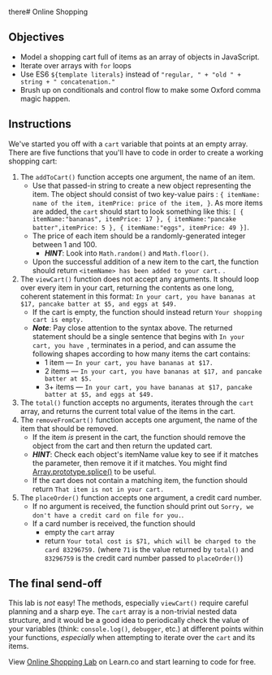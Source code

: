 there# Online Shopping

## Objectives
+ Model a shopping cart full of items as an array of objects in JavaScript.
+ Iterate over arrays with `for` loops
+ Use ES6 `${template literals}` instead of `"regular, " + "old " + string + " concatenation."`
+ Brush up on conditionals and control flow to make some Oxford comma magic happen.

## Instructions
We've started you off with a `cart` variable that points at an empty array. There are five functions that you'll have to code in order to create a working shopping cart:
1. The `addToCart()` function accepts one argument, the name of an item.
    + Use that passed-in string to create a new object representing the item. The object should consist of two key-value pairs : `{ itemName: name of the item, itemPrice: price of the item, }`. As more items are added, the `cart` should start to look something like this: `[ {  itemName:"bananas", itemPrice: 17 }, { itemName:"pancake batter",itemPrice: 5 }, { itemName:"eggs", itemPrice: 49 }]`.
    + The price of each item should be a randomly-generated integer between 1 and 100.
      * ***HINT***: Look into `Math.random()` and `Math.floor()`.
    + Upon the successful addition of a new item to the cart, the function should return `<itemName> has been added to your cart.` .
2. The `viewCart()` function does not accept any arguments. It should loop over every item in your cart, returning the contents as one long, coherent statement in this format: `In your cart, you have bananas at $17, pancake batter at $5, and eggs at $49.`
    + If the cart is empty, the function should instead return `Your shopping cart is empty.`
    + ***Note***: Pay close attention to the syntax above. The returned statement should be a single sentence that begins with `In your cart, you have `, terminates in a period, and can assume the following shapes according to how many items the cart contains:
      * 1 item — `In your cart, you have bananas at $17.`
      * 2 items — `In your cart, you have bananas at $17, and pancake batter at $5.`
      * 3+ items — `In your cart, you have bananas at $17, pancake batter at $5, and eggs at $49.`
3. The `total()` function accepts no arguments, iterates through the `cart` array, and returns the current total value of the items in the cart.
4. The `removeFromCart()` function accepts one argument, the name of the item that should be removed.
    + If the item *is* present in the cart, the function should remove the object from the cart and then return the updated cart.
    + ***HINT***: Check each object's itemName value key to see if it matches the parameter, then remove it if it matches. You might find [Array.prototype.splice()](https://developer.mozilla.org/en-US/docs/Web/JavaScript/Reference/Global_Objects/Array/splice) to be useful.
    + If the cart does not contain a matching item, the function should return `That item is not in your cart.`
5. The `placeOrder()` function accepts one argument, a credit card number.
    + If no argument is received, the function should print out `Sorry, we don't have a credit card on file for you.`.
    + If a card number is received, the function should
      + empty the `cart` array
      + return `Your total cost is $71, which will be charged to the card 83296759.` (where `71` is the value returned by `total()` and `83296759` is the credit card number passed to `placeOrder()`)

## The final send-off
This lab is _not_ easy! The methods, especially `viewCart()` require careful planning and a sharp eye. The `cart` array is a non-trivial nested data structure, and it would be a good idea to periodically check the value of your variables (think: `console.log()`, `debugger`, etc.) at different points within your functions, _especially_ when attempting to iterate over the `cart` and its items.

<p class='util--hide'>View <a href='https://learn.co/lessons/js-basics-online-shopping-lab'>Online Shopping Lab</a> on Learn.co and start learning to code for free.</p>